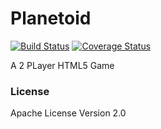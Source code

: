 Planetoid
=========

[![Build Status](https://travis-ci.org/wjsrobertson/planetoid.svg?branch=master)](https://travis-ci.org/wjsrobertson/planetoid)
[![Coverage Status](https://coveralls.io/repos/github/wjsrobertson/planetoid/badge.svg?branch=master)](https://coveralls.io/github/wjsrobertson/planetoid?branch=master)

A 2 PLayer HTML5 Game

### License

Apache License Version 2.0

